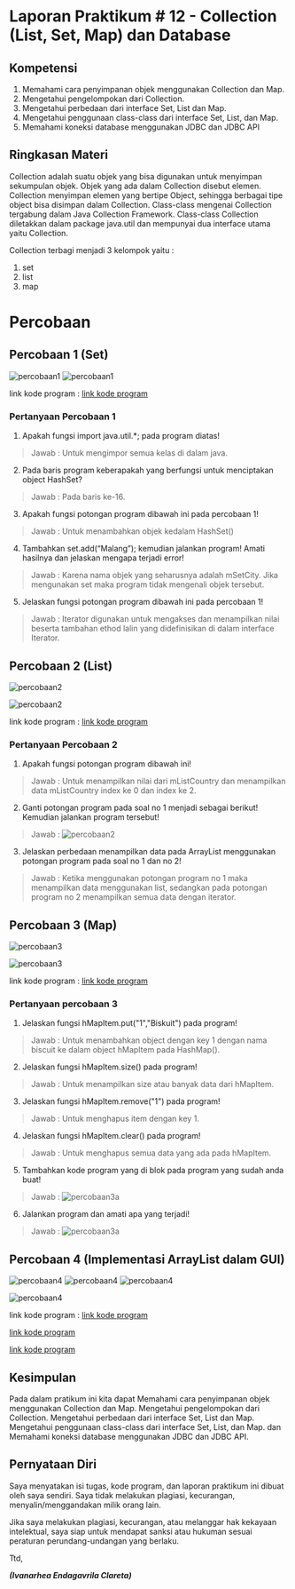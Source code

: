 # Laporan Praktikum # 12 - Collection (List, Set, Map) dan Database  

## Kompetensi

1. Memahami cara penyimpanan objek menggunakan Collection dan Map. 
2. Mengetahui pengelompokan dari Collection. 
3. Mengetahui perbedaan dari interface Set, List dan Map. 
4. Mengetahui penggunaan class-class dari interface Set, List, dan Map. 
5. Memahami koneksi database menggunakan JDBC dan JDBC API

## Ringkasan Materi

Collection adalah suatu objek yang bisa digunakan untuk menyimpan sekumpulan objek. Objek yang ada dalam Collection disebut elemen. Collection menyimpan elemen yang bertipe Object, sehingga berbagai tipe object bisa disimpan dalam Collection. Class-class mengenai Collection tergabung dalam Java Collection Framework. Class-class Collection diletakkan dalam package java.util dan mempunyai dua interface utama yaitu Collection. 

 Collection terbagi menjadi 3 kelompok yaitu : 
 1. set
 2. list
 3. map
 
# Percobaan

## Percobaan 1 (Set)

![percobaan1](img/p1.JPG)
![percobaan1](img/hasilp1.JPG)

link kode program : 
[link kode program](../../src/12_Java_API/p1.java)

### Pertanyaan Percobaan 1 

1. Apakah fungsi import java.util.*; pada program diatas!
> Jawab :
Untuk mengimpor semua kelas di dalam java.

2. Pada baris program keberapakah yang berfungsi untuk menciptakan object HashSet?
> Jawab :
Pada baris ke-16.

3. Apakah fungsi potongan program dibawah ini pada percobaan 1!
> Jawab :
Untuk menambahkan objek kedalam HashSet()

4. Tambahkan set.add(“Malang”); kemudian jalankan program! Amati hasilnya dan
jelaskan mengapa terjadi error!
> Jawab :
Karena nama objek yang seharusnya adalah mSetCity. Jika mengunakan set maka
program tidak mengenali objek tersebut.

5. Jelaskan fungsi potongan program dibawah ini pada percobaan 1!
> Jawab :
Iterator digunakan untuk mengakses dan menampilkan nilai beserta tambahan ethod lalin
yang didefinisikan di dalam interface Iterator.


## Percobaan 2 (List) 

![percobaan2](img/p2.JPG)

![percobaan2](img/hasilp2.JPG)

link kode program : 
[link kode program](../../src/12_Java_API/p2.java)


### Pertanyaan Percobaan 2

1. Apakah fungsi potongan program dibawah ini!
> Jawab :
Untuk menampilkan nilai dari mListCountry dan menampilkan data mListCountry index
ke 0 dan index ke 2.

2. Ganti potongan program pada soal no 1 menjadi sebagai berikut!
Kemudian jalankan program tersebut!
> Jawab :
![percobaan2](img/p2.JPG)

3. Jelaskan perbedaan menampilkan data pada ArrayList menggunakan potongan program
pada soal no 1 dan no 2!
> Jawab :
Ketika menggunakan potongan program no 1 maka menampilkan data menggunakan list,
sedangkan pada potongan program no 2 menampilkan semua data dengan iterator.


## Percobaan 3 (Map)

![percobaan3](img/p3.JPG)

![percobaan3](img/hasilp3.JPG)

link kode program : 
[link kode program](../../src/12_Java_API/p3.java)

### Pertanyaan percobaan 3

1. Jelaskan fungsi hMapItem.put("1","Biskuit") pada program!
> Jawab :
Untuk menambahkan object dengan key 1 dengan nama biscuit ke dalam object
hMapItem pada HashMap().
2. Jelaskan fungsi hMapItem.size() pada program!
> Jawab :
Untuk menampilkan size atau banyak data dari hMapItem.
3. Jelaskan fungsi hMapItem.remove("1") pada program!
> Jawab :
Untuk menghapus item dengan key 1.
4. Jelaskan fungsi hMapItem.clear() pada program!
> Jawab :
Untuk menghapus semua data yang ada pada hMapItem.
5. Tambahkan kode program yang di blok pada program yang sudah anda buat!
> Jawab :
![percobaan3a](img/p3.JPG)
6. Jalankan program dan amati apa yang terjadi!
> Jawab :
![percobaan3a](img/p3.JPG)

## Percobaan 4 (Implementasi ArrayList dalam GUI)

![percobaan4](img/p4.1.JPG)
![percobaan4](img/p4.2.JPG)
![percobaan4](img/p4.3.JPG)

![percobaan4](img/hasilp4.JPG)

link kode program : 
[link kode program](../../src/12_Java_API/p4.1.java)

[link kode program](../../src/12_Java_API/p4.2.java)

[link kode program](../../src/12_Java_API/p4.3.java)


## Kesimpulan

Pada dalam pratikum ini kita dapat  Memahami cara penyimpanan objek menggunakan Collection dan Map. Mengetahui pengelompokan dari Collection. Mengetahui perbedaan dari interface Set, List dan Map. Mengetahui penggunaan class-class dari interface Set, List, dan Map. dan Memahami koneksi database menggunakan JDBC dan JDBC API.


## Pernyataan Diri

Saya menyatakan isi tugas, kode program, dan laporan praktikum ini dibuat oleh saya sendiri. Saya tidak melakukan plagiasi, kecurangan, menyalin/menggandakan milik orang lain.

Jika saya melakukan plagiasi, kecurangan, atau melanggar hak kekayaan intelektual, saya siap untuk mendapat sanksi atau hukuman sesuai peraturan perundang-undangan yang berlaku.

Ttd,


***(Ivanarhea Endagavrila Clareta)***
